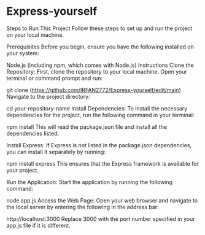 # Express-yourself


Steps to Run This Project
Follow these steps to set up and run the project on your local machine.

Prerequisites
Before you begin, ensure you have the following installed on your system:

Node.js (including npm, which comes with Node.js)
Instructions
Clone the Repository:
First, clone the repository to your local machine. Open your terminal or command prompt and run:


git clone (https://github.com/IRFAN2772/Express-yourself/edit/main)
Navigate to the project directory:


cd your-repository-name
Install Dependencies:
To install the necessary dependencies for the project, run the following command in your terminal:


npm install
This will read the package.json file and install all the dependencies listed.

Install Express:
If Express is not listed in the package.json dependencies, you can install it separately by running:


npm install express
This ensures that the Express framework is available for your project.

Run the Application:
Start the application by running the following command:


node app.js
Access the Web Page:
Open your web browser and navigate to the local server by entering the following in the address bar:


http://localhost:3000
Replace 3000 with the port number specified in your app.js file if it is different.
